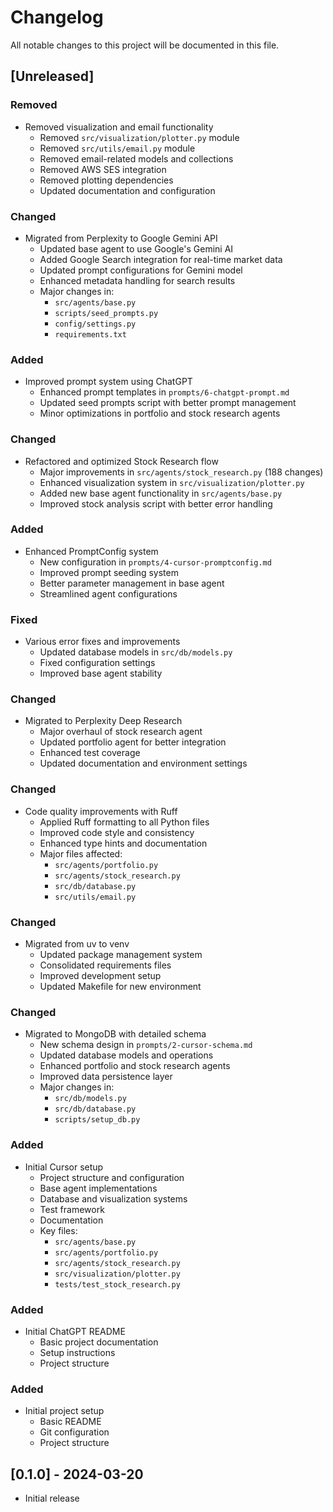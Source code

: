 # Changelog

All notable changes to this project will be documented in this file.

## [Unreleased]

### Removed
- Removed visualization and email functionality
  - Removed `src/visualization/plotter.py` module
  - Removed `src/utils/email.py` module
  - Removed email-related models and collections
  - Removed AWS SES integration
  - Removed plotting dependencies
  - Updated documentation and configuration

### Changed
- Migrated from Perplexity to Google Gemini API
  - Updated base agent to use Google's Gemini AI
  - Added Google Search integration for real-time market data
  - Updated prompt configurations for Gemini model
  - Enhanced metadata handling for search results
  - Major changes in:
    - `src/agents/base.py`
    - `scripts/seed_prompts.py`
    - `config/settings.py`
    - `requirements.txt`

### Added
- Improved prompt system using ChatGPT
  - Enhanced prompt templates in `prompts/6-chatgpt-prompt.md`
  - Updated seed prompts script with better prompt management
  - Minor optimizations in portfolio and stock research agents

### Changed
- Refactored and optimized Stock Research flow
  - Major improvements in `src/agents/stock_research.py` (188 changes)
  - Enhanced visualization system in `src/visualization/plotter.py`
  - Added new base agent functionality in `src/agents/base.py`
  - Improved stock analysis script with better error handling

### Added
- Enhanced PromptConfig system
  - New configuration in `prompts/4-cursor-promptconfig.md`
  - Improved prompt seeding system
  - Better parameter management in base agent
  - Streamlined agent configurations

### Fixed
- Various error fixes and improvements
  - Updated database models in `src/db/models.py`
  - Fixed configuration settings
  - Improved base agent stability

### Changed
- Migrated to Perplexity Deep Research
  - Major overhaul of stock research agent
  - Updated portfolio agent for better integration
  - Enhanced test coverage
  - Updated documentation and environment settings

### Changed
- Code quality improvements with Ruff
  - Applied Ruff formatting to all Python files
  - Improved code style and consistency
  - Enhanced type hints and documentation
  - Major files affected:
    - `src/agents/portfolio.py`
    - `src/agents/stock_research.py`
    - `src/db/database.py`
    - `src/utils/email.py`

### Changed
- Migrated from uv to venv
  - Updated package management system
  - Consolidated requirements files
  - Improved development setup
  - Updated Makefile for new environment

### Changed
- Migrated to MongoDB with detailed schema
  - New schema design in `prompts/2-cursor-schema.md`
  - Updated database models and operations
  - Enhanced portfolio and stock research agents
  - Improved data persistence layer
  - Major changes in:
    - `src/db/models.py`
    - `src/db/database.py`
    - `scripts/setup_db.py`

### Added
- Initial Cursor setup
  - Project structure and configuration
  - Base agent implementations
  - Database and visualization systems
  - Test framework
  - Documentation
  - Key files:
    - `src/agents/base.py`
    - `src/agents/portfolio.py`
    - `src/agents/stock_research.py`
    - `src/visualization/plotter.py`
    - `tests/test_stock_research.py`

### Added
- Initial ChatGPT README
  - Basic project documentation
  - Setup instructions
  - Project structure

### Added
- Initial project setup
  - Basic README
  - Git configuration
  - Project structure

## [0.1.0] - 2024-03-20
- Initial release 